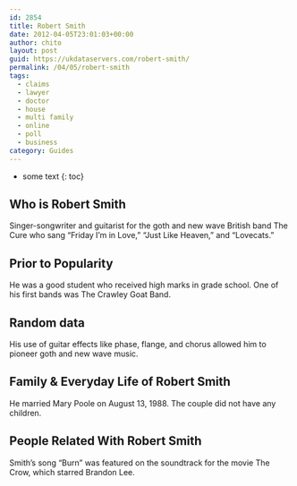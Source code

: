 ```yaml
---
id: 2854
title: Robert Smith
date: 2012-04-05T23:01:03+00:00
author: chito
layout: post
guid: https://ukdataservers.com/robert-smith/
permalink: /04/05/robert-smith
tags:
  - claims
  - lawyer
  - doctor
  - house
  - multi family
  - online
  - poll
  - business
category: Guides
---
```


* some text
{: toc}
          
          
## Who is  Robert Smith
                  
                  
                  
Singer-songwriter and guitarist for the goth and new wave British band The Cure who sang &#8220;Friday I&#8217;m in Love,&#8221; &#8220;Just Like Heaven,&#8221; and &#8220;Lovecats.&#8221;
                  
                
                
                
## Prior to Popularity 
                  
                  
                  
He was a good student who received high marks in grade school. One of his first bands was The Crawley Goat Band.
                  
                
                
                
## Random data 
                  
                  
                  
His use of guitar effects like phase, flange, and chorus allowed him to pioneer goth and new wave music.
                  
                
                
                
## Family & Everyday Life of Robert Smith
                  
                  
                  
He married Mary Poole on August 13, 1988. The couple did not have any children.
                  
                
                
                
## People Related With  Robert Smith
                  
                  
                  
Smith&#8217;s song &#8220;Burn&#8221; was featured on the soundtrack for the movie The Crow, which starred Brandon Lee.
                  
                
              
            
          
          
          
    
    
  
